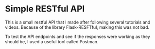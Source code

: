 # Simple RESTful API

This is a small restful API that I made after following several tutorials and videos. Because of the library Flask-RESFTful, making this was not bad.

To test the API endpoints and see if the responses were working as they should be, I used a useful tool called Postman.


 
